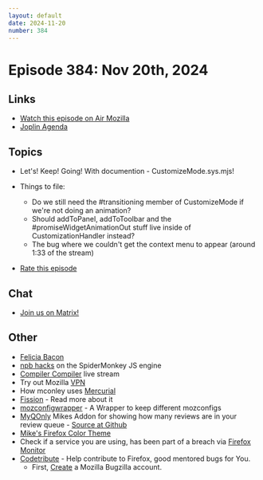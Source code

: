 ```yaml
---
layout: default
date: 2024-11-20
number: 384
---
```


# Episode 384: Nov 20th, 2024

## Links
* [Watch this episode on Air Mozilla](https://mzl.la/joy-of-coding-2024-11-20)
* [Joplin Agenda](https://mikeconley.ca/joc/agendas/Episode-0384.html)

## Topics
* Let's! Keep! Going! With documention - CustomizeMode.sys.mjs!
* Things to file:
  - Do we still need the #transitioning member of CustomizeMode if we're not doing an animation?
  - Should addToPanel, addToToolbar and the #promiseWidgetAnimationOut stuff live inside of CustomizationHandler instead?
  - The bug where we couldn't get the context menu to appear (around 1:33 of the stream)

* [Rate this episode](https://forms.gle/u57WYkdLgKmhhpBz6)

## Chat
* [Join us on Matrix!](https://matrix.to/#/!enWuAmKDOEEPYejXRk:mozilla.org?via=mozilla.org&via=raim.ist)

## Other
* [Felicia Bacon](https://www.youtube.com/channel/UCMtqVykGztIYmj7OpFf7oeQ/videos)
* [npb hacks](https://www.twitch.tv/BackToTheCode) on the SpiderMonkey JS engine
* [Compiler Compiler](https://www.twitch.tv/codehag) live stream
* Try out Mozilla [VPN](https://vpn.mozilla.org/)
* How mconley uses [Mercurial](https://mikeconley.github.io/documents/How_mconley_uses_Mercurial_for_Mozilla_code)
* [Fission](https://firefox-source-docs.mozilla.org/dom/dom/Fission.html) - Read more about it
* [mozconfigwrapper](https://github.com/ahal/mozconfigwrapper) - A Wrapper to keep different mozconfigs
* [MyQOnly](https://addons.mozilla.org/en-US/firefox/addon/myqonly/) Mikes Addon for showing how many reviews are in your review queue - [Source at Github](https://github.com/mikeconley/myqonly)
* [Mike's Firefox Color Theme](https://addons.mozilla.org/en-US/firefox/addon/electricbluegaloo/)
* Check if a service you are using, has been part of a breach via [Firefox Monitor](https://monitor.firefox.com/breaches)
* [Codetribute](https://codetribute.mozilla.org/) - Help contribute to Firefox, good mentored bugs for You.
  - First, [Create](https://bugzilla.mozilla.org/createaccount.cgi) a Mozilla Bugzilla account.

